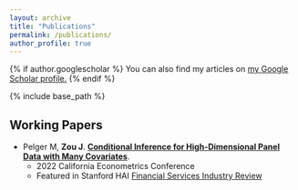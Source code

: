 ```yaml
---
layout: archive
title: "Publications"
permalink: /publications/
author_profile: true
---
```


{% if author.googlescholar %}
  You can also find my articles on <u><a href="{{author.googlescholar}}">my Google Scholar profile</a>.</u>
{% endif %}

{% include base_path %}


Working Papers
------

* Pelger M, **Zou J**. [**Conditional Inference for High-Dimensional Panel Data with Many Covariates**]().
    - 2022 California Econometrics Conference
	- Featured in Stanford HAI [Financial Services Industry Review](https://hai.stanford.edu/industry-brief-financial-services-and-ai)

